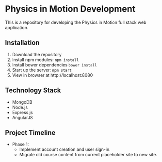 # Physics in Motion Development

This is a repository for developing the Physics in Motion full stack web application.

## Installation

1. Download the repository
2. Install npm modules: `npm install`
3. Install bower dependencies `bower install`
4. Start up the server: `npm start`
5. View in browser at http://localhost:8080

## Technology Stack

* MongoDB
* Node.js
* Express.js
* AngularJS

## Project Timeline

* Phase 1: 
  * Implement account creation and user sign-in.
  * Migrate old course content from current placeholder site to new site.
